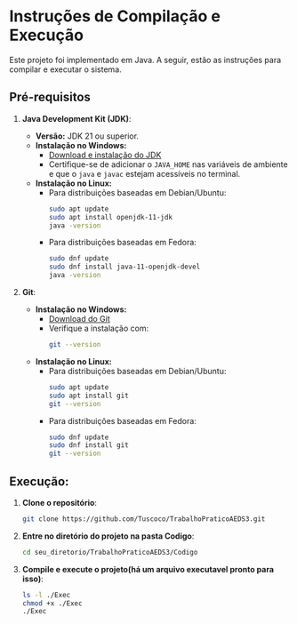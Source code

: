 # Instruções de Compilação e Execução

Este projeto foi implementado em Java. A seguir, estão as instruções para compilar e executar o sistema.

## Pré-requisitos

1. **Java Development Kit (JDK)**:
   - **Versão:** JDK 21 ou superior.
   - **Instalação no Windows:**
     - [Download e instalação do JDK](https://adoptium.net/)
     - Certifique-se de adicionar o `JAVA_HOME` nas variáveis de ambiente e que o `java` e `javac` estejam acessíveis no terminal.
   - **Instalação no Linux:**
     - Para distribuições baseadas em Debian/Ubuntu:
       ```bash
       sudo apt update
       sudo apt install openjdk-11-jdk
       java -version
       ```
     - Para distribuições baseadas em Fedora:
       ```bash
       sudo dnf update
       sudo dnf install java-11-openjdk-devel
       java -version
       ```

2. **Git**:
   - **Instalação no Windows:**
     - [Download do Git](https://git-scm.com/)
     - Verifique a instalação com:
       ```bash
       git --version
       ```
   - **Instalação no Linux:**
     - Para distribuições baseadas em Debian/Ubuntu:
       ```bash
       sudo apt update
       sudo apt install git
       git --version
       ```
     - Para distribuições baseadas em Fedora:
       ```bash
       sudo dnf update
       sudo dnf install git
       git --version
       ```

## Execução:
1. **Clone o repositório**:
   ```bash
   git clone https://github.com/Tuscoco/TrabalhoPraticoAEDS3.git
   ```
2. **Entre no diretório do projeto na pasta Codigo**:
   ```bash
   cd seu_diretorio/TrabalhoPraticoAEDS3/Codigo
   ```
3. **Compile e execute o projeto(há um arquivo executavel pronto para isso)**:
   ```bash
   ls -l ./Exec
   chmod +x ./Exec
   ./Exec
   ```   
